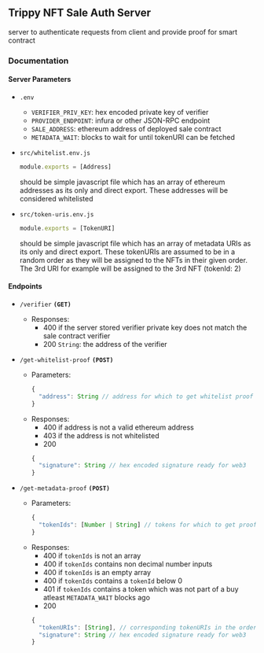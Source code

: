 ## Trippy NFT Sale Auth Server
server to authenticate requests from client and provide proof for smart contract

### Documentation

#### Server Parameters
* `.env`
  * `VERIFIER_PRIV_KEY`: hex encoded private key of verifier
  * `PROVIDER_ENDPOINT`: infura or other JSON-RPC endpoint
  * `SALE_ADDRESS`: ethereum address of deployed sale contract
  * `METADATA_WAIT`: blocks to wait for until tokenURI can be fetched
* `src/whitelist.env.js`
    ```javascript
    module.exports = [Address]

    ```
    should be simple javascript file which has an array of ethereum addresses as
    its only and direct export. These addresses will be considered whitelisted
* `src/token-uris.env.js`
    ```javascript
    module.exports = [TokenURI]
    ```

    should be simple javascript file which has an array of metadata URIs as
    its only and direct export. These tokenURIs are assumed to be in a random
    order as they will be assigned to the NFTs in their given order. The 3rd URI
    for example will be assigned to the 3rd NFT (tokenId: 2)

#### Endpoints

* `/verifier` __`(GET)`__ 
  * Responses:
    * 400 if the server stored verifier private key does not match the sale contract
      verifier
    * 200 `String`: the address of the verifier

* `/get-whitelist-proof` __`(POST)`__ 
  * Parameters:
    ```javascript
    {
      "address": String // address for which to get whitelist proof
    }

    ```
  * Responses:
    * 400 if address is not a valid ethereum address
    * 403 if the address is not whitelisted
    * 200
    ```javascript
    {
      "signature": String // hex encoded signature ready for web3
    }
    ```

* `/get-metadata-proof` __`(POST)`__ 
  * Parameters:
    ```javascript
    {
      "tokenIds": [Number | String] // tokens for which to get proof
    }
    ```
  * Responses:
    * 400 if `tokenIds` is not an array
    * 400 if `tokenIds` contains non decimal number inputs
    * 400 if `tokenIds` is an empty array
    * 400 if `tokenIds` contains a `tokenId` below 0
    * 401 if `tokenIds` contains a token which was not part of a buy atleast
      `METADATA_WAIT` blocks ago
    * 200
    ```javascript
    {
      "tokenURIs": [String], // corresponding tokenURIs in the order of the provided tokenIds
      "signature": String // hex encoded signature ready for web3
    }
    ```


